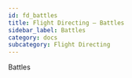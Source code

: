 ```yaml
---
id: fd_battles
title: Flight Directing — Battles
sidebar_label: Battles
category: docs
subcategory: Flight Directing
---
```


Battles
